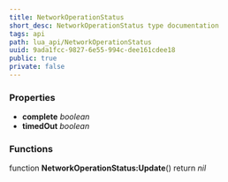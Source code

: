 ```yaml
---
title: NetworkOperationStatus
short_desc: NetworkOperationStatus type documentation
tags: api
path: lua_api/NetworkOperationStatus
uuid: 9ada1fcc-9827-6e55-994c-dee161cdee18
public: true
private: false
---
```




### Properties

* **complete** *boolean* 
* **timedOut** *boolean* 

### Functions

function **NetworkOperationStatus:Update**()
  return *nil*
